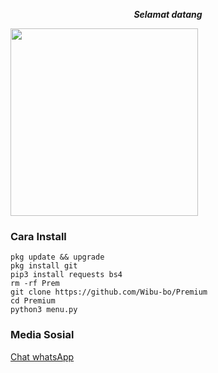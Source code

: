 <p align="center"><i><b>Selamat datang </i></b></p>
<img src="https://gifdb.com/images/high/glitching-hacker-hub-biwszmcveudzaori.gif" width="300"/>

### Cara Install
    pkg update && upgrade
    pkg install git
    pip3 install requests bs4
    rm -rf Prem
    git clone https://github.com/Wibu-bo/Premium
    cd Premium
    python3 menu.py
### Media Sosial
<a href="https://wa.me/+62859162612719">Chat whatsApp</a></br>
